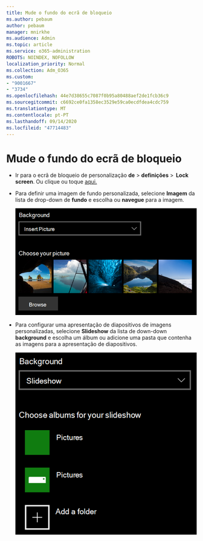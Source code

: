 ```yaml
---
title: Mude o fundo do ecrã de bloqueio
ms.author: pebaum
author: pebaum
manager: mnirkhe
ms.audience: Admin
ms.topic: article
ms.service: o365-administration
ROBOTS: NOINDEX, NOFOLLOW
localization_priority: Normal
ms.collection: Adm_O365
ms.custom:
- "9001667"
- "3734"
ms.openlocfilehash: 44e7d38655c7087f0b95a80488aef2de1fcb36c9
ms.sourcegitcommit: c6692ce0fa1358ec3529e59ca0ecdfdea4cdc759
ms.translationtype: MT
ms.contentlocale: pt-PT
ms.lasthandoff: 09/14/2020
ms.locfileid: "47714483"
---
```

# <a name="change-your-lock-screen-background"></a>Mude o fundo do ecrã de bloqueio

- Ir para o ecrã de bloqueio de personalização **de**  >  **definições**  >  **Lock screen**. Ou clique ou toque [aqui.](ms-settings:lockscreen?activationSource=GetHelp)

- Para definir uma imagem de fundo personalizada, selecione **Imagem** da lista de drop-down de **fundo** e escolha ou **navegue** para a imagem.

  ![Desa parte de uma imagem de fundo personalizada.](media/set-custom-background-pic.png)

- Para configurar uma apresentação de diapositivos de imagens personalizadas, selecione **Slideshow** da lista de down-down **background** e escolha um álbum ou adicione uma pasta que contenha as imagens para a apresentação de diapositivos.

  ![Crie uma apresentação de diapositivos de imagens personalizadas.](media/set-up-slideshow-background.png)
